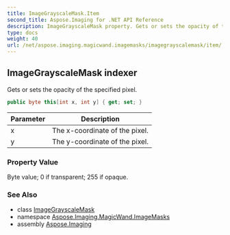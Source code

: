 ```yaml
---
title: ImageGrayscaleMask.Item
second_title: Aspose.Imaging for .NET API Reference
description: ImageGrayscaleMask property. Gets or sets the opacity of the specified pixel
type: docs
weight: 40
url: /net/aspose.imaging.magicwand.imagemasks/imagegrayscalemask/item/
---
```

## ImageGrayscaleMask indexer

Gets or sets the opacity of the specified pixel.

```csharp
public byte this[int x, int y] { get; set; }
```

| Parameter | Description |
| --- | --- |
| x | The x-coordinate of the pixel. |
| y | The y-coordinate of the pixel. |

### Property Value

Byte value; 0 if transparent; 255 if opaque.

### See Also

* class [ImageGrayscaleMask](../)
* namespace [Aspose.Imaging.MagicWand.ImageMasks](../../imagegrayscalemask/)
* assembly [Aspose.Imaging](../../../)


